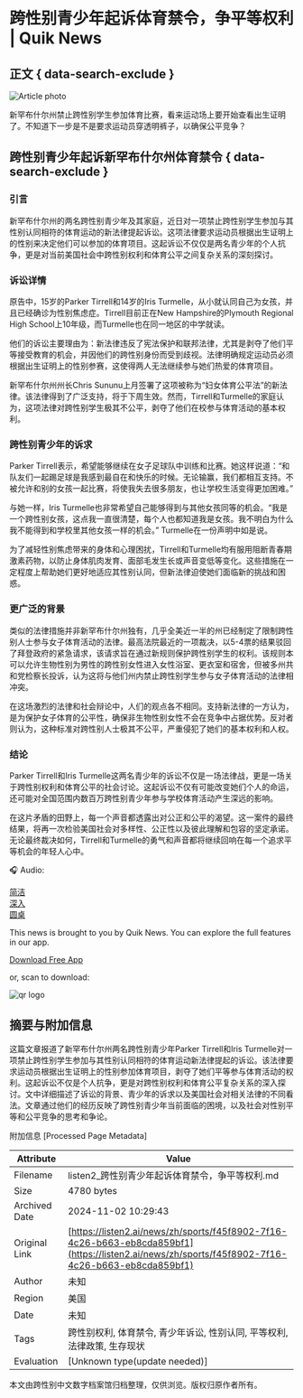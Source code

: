 # 跨性别青少年起诉体育禁令，争平等权利 | Quik News

## 正文 { data-search-exclude }


![Article photo](/_next/image?url=https%3A%2F%2Fcdn.genaifactory.ai%2Fimage%2F2024%2F8%2F18%2F1ad8e1a0eca343579b11bdefb7238517.webp&w=1920&q=75)

新罕布什尔州禁止跨性别学生参加体育比赛，看来运动场上要开始查看出生证明了。不知道下一步是不是要求运动员穿透明裤子，以确保公平竞争？

## 跨性别青少年起诉新罕布什尔州体育禁令 { data-search-exclude }

### 引言

新罕布什尔州的两名跨性别青少年及其家庭，近日对一项禁止跨性别学生参加与其性别认同相符的体育运动的新法律提起诉讼。这项法律要求运动员根据出生证明上的性别来决定他们可以参加的体育项目。这起诉讼不仅仅是两名青少年的个人抗争，更是对当前美国社会中跨性别权利和体育公平之间复杂关系的深刻探讨。

### 诉讼详情

原告中，15岁的Parker Tirrell和14岁的Iris Turmelle，从小就认同自己为女孩，并且已经确诊为性别焦虑症。Tirrell目前正在New Hampshire的Plymouth Regional High School上10年级，而Turmelle也在同一地区的中学就读。

他们的诉讼主要理由为：新法律违反了宪法保护和联邦法律，尤其是剥夺了他们平等接受教育的机会，并因他们的跨性别身份而受到歧视。法律明确规定运动员必须根据出生证明上的性别参赛，这使得两人无法继续参与她们热爱的体育项目。

新罕布什尔州州长Chris Sununu上月签署了这项被称为“妇女体育公平法”的新法律。该法律得到了广泛支持，将于下周生效。然而，Tirrell和Turmelle的家庭认为，这项法律对跨性别学生极其不公平，剥夺了他们在校参与体育活动的基本权利。

### 跨性别青少年的诉求

Parker Tirrell表示，希望能够继续在女子足球队中训练和比赛。她这样说道：“和队友们一起踢足球是我感到最自在和快乐的时候。无论输赢，我们都相互支持。不被允许和别的女孩一起比赛，将使我失去很多朋友，也让学校生活变得更加困难。”

与她一样，Iris Turmelle也非常希望自己能够得到与其他女孩同等的机会。“我是一个跨性别女孩，这点我一直很清楚，每个人也都知道我是女孩。我不明白为什么我不能得到和学校里其他女孩一样的机会。” Turmelle在一份声明中如是说。

为了减轻性别焦虑带来的身体和心理困扰，Tirrell和Turmelle均有服用阻断青春期激素药物，以防止身体肌肉发育、面部毛发生长或声音变低等变化。这些措施在一定程度上帮助她们更好地适应其性别认同，但新法律迫使她们面临新的挑战和困惑。

### 更广泛的背景

类似的法律措施并非新罕布什尔州独有，几乎全美近一半的州已经制定了限制跨性别人士参与女子体育活动的法律。最高法院最近的一项裁决，以5-4票的结果驳回了拜登政府的紧急请求，该请求旨在通过新规则保护跨性别学生的权利。该规则本可以允许生物性别为男性的跨性别女性进入女性浴室、更衣室和宿舍，但被多州共和党检察长投诉，认为这将与他们州内禁止跨性别学生参与女子体育活动的法律相冲突。

在这场激烈的法律和社会辩论中，人们的观点各不相同。支持新法律的一方认为，是为保护女子体育的公平性，确保非生物性别女性不会在竞争中占据优势。反对者则认为，这种标准对跨性别人士极其不公平，严重侵犯了她们的基本权利和人权。

### 结论

Parker Tirrell和Iris Turmelle这两名青少年的诉讼不仅是一场法律战，更是一场关于跨性别权利和体育公平的社会讨论。这起诉讼不仅有可能改变她们个人的命运，还可能对全国范围内数百万跨性别青少年参与学校体育活动产生深远的影响。

在这片矛盾的田野上，每一个声音都透露出对公正和公平的渴望。这一案件的最终结果，将再一次检验美国社会对多样性、公正性以及彼此理解和包容的坚定承诺。无论最终裁决如何，Tirrell和Turmelle的勇气和声音都将继续回响在每一个追求平等机会的年轻人心中。

🎧 Audio:

[简洁](/player/3f4e704f-a5f3-41fd-b754-9286f8921f45)  
[深入](/player/3112b45c-42a3-4006-ab4e-e1c72341c2ae)  
[圆桌](/player/6f28d1b3-ee52-4848-b155-9c0d109be8e0)

This news is brought to you by Quik News. You can explore the full features in our app.

[Download Free App](https://qr.link/OYFdtg)

or, scan to download:

![qr logo](/_next/static/media/quiknewsQr.40e48864.png)

## 摘要与附加信息

<!-- tcd_abstract -->
这篇文章报道了新罕布什尔州两名跨性别青少年Parker Tirrell和Iris Turmelle对一项禁止跨性别学生参加与其性别认同相符的体育运动新法律提起的诉讼。该法律要求运动员根据出生证明上的性别参加体育项目，剥夺了她们平等参与体育活动的权利。这起诉讼不仅是个人抗争，更是对跨性别权利和体育公平复杂关系的深入探讨。文中详细描述了诉讼的背景、青少年的诉求以及美国社会对相关法律的不同看法。文章通过他们的经历反映了跨性别青少年当前面临的困境，以及社会对性别平等和公平竞争的思考和争论。
<!-- tcd_abstract_end -->

附加信息 [Processed Page Metadata]

| Attribute       | Value                                  |
|-----------------|----------------------------------------|
| Filename        | listen2_跨性别青少年起诉体育禁令，争平等权利.md                             |
| Size            | 4780 bytes                           |
| Archived Date   | 2024-11-02 10:29:43                             |
| Original Link   | [https://listen2.ai/news/zh/sports/f45f8902-7f16-4c26-b663-eb8cda859bf1](https://listen2.ai/news/zh/sports/f45f8902-7f16-4c26-b663-eb8cda859bf1)                       |
| Author          | 未知                               |
| Region          | 美国                               |
| Date            | 未知                                 |
| Tags            | 跨性别权利, 体育禁令, 青少年诉讼, 性别认同, 平等权利, 法律政策, 生存现状                                 |
| Evaluation            | [Unknown type(update needed)]                                 |
<!-- tcd_table_end -->

本文由跨性别中文数字档案馆归档整理，仅供浏览。版权归原作者所有。
